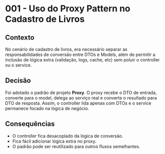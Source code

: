 # 001 - Uso do Proxy Pattern no Cadastro de Livros

## Contexto

No cenário de cadastro de livros, era necessário separar as responsabilidades de conversão entre DTOs e Models, além de permitir a inclusão de lógica extra (validação, logs, cache, etc) sem poluir o controller ou o service.

## Decisão

Foi adotado o padrão de projeto **Proxy**. O proxy recebe o DTO de entrada, converte para o model, delega ao serviço real e converte o resultado para DTO de resposta. Assim, o controller lida apenas com DTOs e o service permanece focado na lógica de negócio.

## Consequências

- O controller fica desacoplado da lógica de conversão.
- Fica fácil adicionar lógica extra no proxy.
- O padrão pode ser reutilizado para outros fluxos semelhantes. 